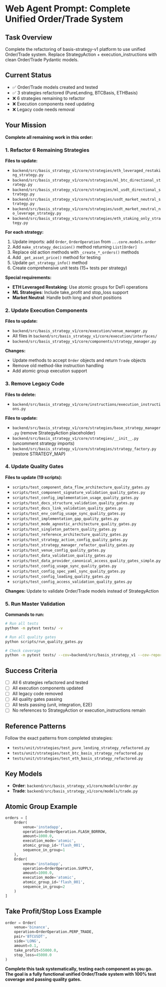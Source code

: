 # Web Agent Prompt: Complete Unified Order/Trade System

## Task Overview
Complete the refactoring of basis-strategy-v1 platform to use unified Order/Trade system. Replace StrategyAction + execution_instructions with clean Order/Trade Pydantic models.

## Current Status
- ✅ Order/Trade models created and tested
- ✅ 3 strategies refactored (PureLending, BTCBasis, ETHBasis) 
- ❌ 6 strategies remaining to refactor
- ❌ Execution components need updating
- ❌ Legacy code needs removal

## Your Mission
**Complete all remaining work in this order:**

### 1. Refactor 6 Remaining Strategies
**Files to update:**
- `backend/src/basis_strategy_v1/core/strategies/eth_leveraged_restaking_strategy.py`
- `backend/src/basis_strategy_v1/core/strategies/ml_btc_directional_strategy.py`
- `backend/src/basis_strategy_v1/core/strategies/ml_usdt_directional_strategy.py`
- `backend/src/basis_strategy_v1/core/strategies/usdt_market_neutral_strategy.py`
- `backend/src/basis_strategy_v1/core/strategies/usdt_market_neutral_no_leverage_strategy.py`
- `backend/src/basis_strategy_v1/core/strategies/eth_staking_only_strategy.py`

**For each strategy:**
1. Update imports: add `Order`, `OrderOperation` from `...core.models.order`
2. Add `make_strategy_decision()` method returning `List[Order]`
3. Replace old action methods with `_create_*_orders()` methods
4. Add `_get_asset_price()` method for testing
5. Update `get_strategy_info()` method
6. Create comprehensive unit tests (15+ tests per strategy)

**Special requirements:**
- **ETH Leveraged Restaking**: Use atomic groups for DeFi operations
- **ML Strategies**: Include take_profit and stop_loss support
- **Market Neutral**: Handle both long and short positions

### 2. Update Execution Components
**Files to update:**
- `backend/src/basis_strategy_v1/core/execution/venue_manager.py`
- All files in `backend/src/basis_strategy_v1/core/execution/interfaces/`
- `backend/src/basis_strategy_v1/core/components/strategy_manager.py`

**Changes:**
- Update methods to accept `Order` objects and return `Trade` objects
- Remove old method-like instruction handling
- Add atomic group execution support

### 3. Remove Legacy Code
**Files to delete:**
- `backend/src/basis_strategy_v1/core/instructions/execution_instructions.py`

**Files to update:**
- `backend/src/basis_strategy_v1/core/strategies/base_strategy_manager.py` (remove StrategyAction placeholder)
- `backend/src/basis_strategy_v1/core/strategies/__init__.py` (uncomment strategy imports)
- `backend/src/basis_strategy_v1/core/strategies/strategy_factory.py` (restore STRATEGY_MAP)

### 4. Update Quality Gates
**Files to update (19 scripts):**
- `scripts/test_component_data_flow_architecture_quality_gates.py`
- `scripts/test_component_signature_validation_quality_gates.py`
- `scripts/test_config_implementation_usage_quality_gates.py`
- `scripts/test_docs_structure_validation_quality_gates.py`
- `scripts/test_docs_link_validation_quality_gates.py`
- `scripts/test_env_config_usage_sync_quality_gates.py`
- `scripts/test_implementation_gap_quality_gates.py`
- `scripts/test_mode_agnostic_architecture_quality_gates.py`
- `scripts/test_singleton_pattern_quality_gates.py`
- `scripts/test_reference_architecture_quality_gates.py`
- `scripts/test_strategy_action_config_quality_gates.py`
- `scripts/test_strategy_manager_refactor_quality_gates.py`
- `scripts/test_venue_config_quality_gates.py`
- `scripts/test_data_validation_quality_gates.py`
- `scripts/test_data_provider_canonical_access_quality_gates_simple.py`
- `scripts/test_config_usage_sync_quality_gates.py`
- `scripts/test_config_spec_yaml_sync_quality_gates.py`
- `scripts/test_config_loading_quality_gates.py`
- `scripts/test_config_access_validation_quality_gates.py`

**Changes:** Update to validate Order/Trade models instead of StrategyAction

### 5. Run Master Validation
**Commands to run:**
```bash
# Run all tests
python -m pytest tests/ -v

# Run all quality gates
python scripts/run_quality_gates.py

# Check coverage
python -m pytest tests/ --cov=backend/src/basis_strategy_v1 --cov-report=term
```

## Success Criteria
- [ ] All 6 strategies refactored and tested
- [ ] All execution components updated
- [ ] All legacy code removed
- [ ] All quality gates passing
- [ ] All tests passing (unit, integration, E2E)
- [ ] No references to StrategyAction or execution_instructions remain

## Reference Patterns
Follow the exact patterns from completed strategies:
- `tests/unit/strategies/test_pure_lending_strategy_refactored.py`
- `tests/unit/strategies/test_btc_basis_strategy_refactored.py`
- `tests/unit/strategies/test_eth_basis_strategy_refactored.py`

## Key Models
- **Order**: `backend/src/basis_strategy_v1/core/models/order.py`
- **Trade**: `backend/src/basis_strategy_v1/core/models/trade.py`

## Atomic Group Example
```python
orders = [
    Order(
        venue='instadapp',
        operation=OrderOperation.FLASH_BORROW,
        amount=1000.0,
        execution_mode='atomic',
        atomic_group_id='flash_001',
        sequence_in_group=1
    ),
    Order(
        venue='instadapp', 
        operation=OrderOperation.SUPPLY,
        amount=1000.0,
        execution_mode='atomic',
        atomic_group_id='flash_001',
        sequence_in_group=2
    )
]
```

## Take Profit/Stop Loss Example
```python
order = Order(
    venue='binance',
    operation=OrderOperation.PERP_TRADE,
    pair='BTCUSDT',
    side='LONG',
    amount=0.1,
    take_profit=55000.0,
    stop_loss=45000.0
)
```

**Complete this task systematically, testing each component as you go. The goal is a fully functional unified Order/Trade system with 100% test coverage and passing quality gates.**
